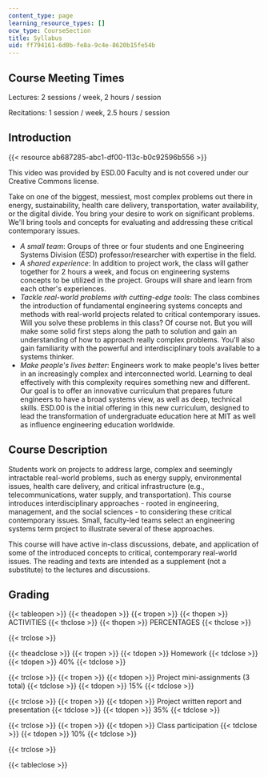 ```yaml
---
content_type: page
learning_resource_types: []
ocw_type: CourseSection
title: Syllabus
uid: ff794161-6d0b-fe8a-9c4e-8620b15fe54b
---
```


Course Meeting Times
--------------------

Lectures: 2 sessions / week, 2 hours / session

Recitations: 1 session / week, 2.5 hours / session

Introduction
------------

{{< resource ab687285-abc1-df00-113c-b0c92596b556 >}}

This video was provided by ESD.00 Faculty and is not covered under our Creative Commons license.

Take on one of the biggest, messiest, most complex problems out there in energy, sustainability, health care delivery, transportation, water availability, or the digital divide. You bring your desire to work on significant problems. We'll bring tools and concepts for evaluating and addressing these critical contemporary issues.

*   _A small team_: Groups of three or four students and one Engineering Systems Division (ESD) professor/researcher with expertise in the field.
*   _A shared experience_: In addition to project work, the class will gather together for 2 hours a week, and focus on engineering systems concepts to be utilized in the project. Groups will share and learn from each other's experiences.
*   _Tackle real-world problems with cutting-edge tools_: The class combines the introduction of fundamental engineering systems concepts and methods with real-world projects related to critical contemporary issues. Will you solve these problems in this class? Of course not. But you will make some solid first steps along the path to solution and gain an understanding of how to approach really complex problems. You'll also gain familiarity with the powerful and interdisciplinary tools available to a systems thinker.
*   _Make people's lives better_: Engineers work to make people's lives better in an increasingly complex and interconnected world. Learning to deal effectively with this complexity requires something new and different. Our goal is to offer an innovative curriculum that prepares future engineers to have a broad systems view, as well as deep, technical skills. ESD.00 is the initial offering in this new curriculum, designed to lead the transformation of undergraduate education here at MIT as well as influence engineering education worldwide.

Course Description
------------------

Students work on projects to address large, complex and seemingly intractable real-world problems, such as energy supply, environmental issues, health care delivery, and critical infrastructure (e.g., telecommunications, water supply, and transportation). This course introduces interdisciplinary approaches - rooted in engineering, management, and the social sciences - to considering these critical contemporary issues. Small, faculty-led teams select an engineering systems term project to illustrate several of these approaches.

This course will have active in-class discussions, debate, and application of some of the introduced concepts to critical, contemporary real-world issues. The reading and texts are intended as a supplement (not a substitute) to the lectures and discussions.

Grading
-------

{{< tableopen >}}
{{< theadopen >}}
{{< tropen >}}
{{< thopen >}}
ACTIVITIES
{{< thclose >}}
{{< thopen >}}
PERCENTAGES
{{< thclose >}}

{{< trclose >}}

{{< theadclose >}}
{{< tropen >}}
{{< tdopen >}}
Homework
{{< tdclose >}}
{{< tdopen >}}
40%
{{< tdclose >}}

{{< trclose >}}
{{< tropen >}}
{{< tdopen >}}
Project mini-assignments (3 total)
{{< tdclose >}}
{{< tdopen >}}
15%
{{< tdclose >}}

{{< trclose >}}
{{< tropen >}}
{{< tdopen >}}
Project written report and presentation
{{< tdclose >}}
{{< tdopen >}}
35%
{{< tdclose >}}

{{< trclose >}}
{{< tropen >}}
{{< tdopen >}}
Class participation
{{< tdclose >}}
{{< tdopen >}}
10%
{{< tdclose >}}

{{< trclose >}}

{{< tableclose >}}